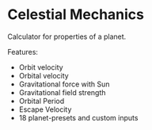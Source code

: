 # Celestial Mechanics
Calculator for properties of a planet.

Features:
- Orbit velocity
- Orbital velocity
- Gravitational force with Sun
- Gravitational field strength
- Orbital Period
- Escape Velocity
- 18 planet-presets and custom inputs
